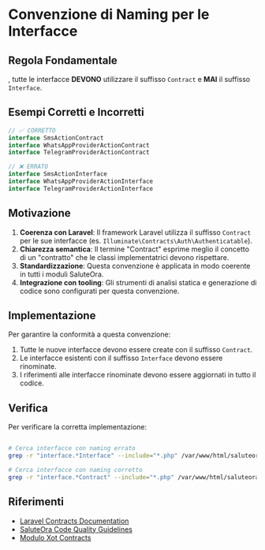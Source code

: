 # Convenzione di Naming per le Interfacce 

## Regola Fondamentale

, tutte le interfacce **DEVONO** utilizzare il suffisso `Contract` e **MAI** il suffisso `Interface`.

## Esempi Corretti e Incorretti

```php
// ✅ CORRETTO
interface SmsActionContract
interface WhatsAppProviderActionContract
interface TelegramProviderActionContract

// ❌ ERRATO
interface SmsActionInterface
interface WhatsAppProviderActionInterface
interface TelegramProviderActionInterface
```

## Motivazione

1. **Coerenza con Laravel**: Il framework Laravel utilizza il suffisso `Contract` per le sue interfacce (es. `Illuminate\Contracts\Auth\Authenticatable`).
2. **Chiarezza semantica**: Il termine "Contract" esprime meglio il concetto di un "contratto" che le classi implementatrici devono rispettare.
3. **Standardizzazione**: Questa convenzione è applicata in modo coerente in tutti i moduli SaluteOra.
4. **Integrazione con tooling**: Gli strumenti di analisi statica e generazione di codice sono configurati per questa convenzione.

## Implementazione

Per garantire la conformità a questa convenzione:

1. Tutte le nuove interfacce devono essere create con il suffisso `Contract`.
2. Le interfacce esistenti con il suffisso `Interface` devono essere rinominate.
3. I riferimenti alle interfacce rinominate devono essere aggiornati in tutto il codice.

## Verifica

Per verificare la corretta implementazione:

```bash

# Cerca interfacce con naming errato
grep -r "interface.*Interface" --include="*.php" /var/www/html/saluteora/laravel/Modules

# Cerca interfacce con naming corretto
grep -r "interface.*Contract" --include="*.php" /var/www/html/saluteora/laravel/Modules
```

## Riferimenti

- [Laravel Contracts Documentation](https://laravel.com/docs/contracts)
- [SaluteOra Code Quality Guidelines](/var/www/html/saluteora/laravel/docs/code-quality.md)
- [Modulo Xot Contracts](/var/www/html/saluteora/laravel/Modules/Xot/app/Contracts/)
